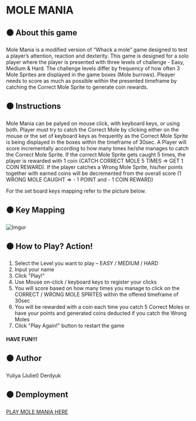 # MOLE MANIA

## &#128992; **About this game**

Mole Mania is a modified version of “Whack a mole” game designed to test a player’s attention, reaction and dexterity. This game is designed for a solo player where the player is presented with three levels of challenge - Easy, Medium & Hard. The challenge levels differ by frequency of how often 3 Mole Sprites are displayed in the game boxes (Mole burrows). Pleayer needs to score as much as possible within the presented timeframe by catching the Correct Mole Sprite to generate coin rewards.

## &#128992; **Instructions**

Mole Mania can be palyed on mouse click, with keyboard keys, or using both.
Player must try to catch the Correct Mole by clicking either on the mouse or the set of keyboard keys as frequently as the Correct Mole Sprite is being displayed in the boxes within the timeframe of 30sec. A Player will score incrementally according to how many times he/she manages to catch the Correct Mole Sprite. If the correct Mole Sprite gets caught 5 times, the player is rewarded with 1 coin (CATCH CORRECT MOLE 5 TIMES => GET 1 COIN REWARD). If the player catches a Wrong Mole Sprite, his/her points together with earned coins will be decremented from the overall score (1 WRONG MOLE CAUGHT => - 1 POINT and - 1 COIN REWARD)

For the set board keys mapping refer to the picture below.

## &#128992; **Key Mapping**

![Imgur](https://i.imgur.com/fLE4GMA.png)

## &#128992; **How to Play? Action!**

<ol> 
<li> Select the Level you want to play – EASY / MEDIUM / HARD</li> 
<li> Input your name </li>
<li> Click "Play!" </li>
<li> Use Mouse on-click / keyboard keys to register your clicks</li>
<li> You will score based on how many times you manage to click on the CORRECT / WRONG MOLE SPRITES within the offered timeframe of 30sec </li>
<li>You will be rewarded with a coin each time you catch 5 Correct Moles or have your points and generated coins deducted if you catch the Wrong Moles</li>
<li>Click "Play Again!" button to restart the game</li>
</ol>

#### HAVE FUN!!!

## &#128992; Author

Yuliya (Juliet) Derdyuk

## &#128992; Demployment

[PLAY MOLE MANIA HERE](https://mole-mania-game-juld1forprojects.vercel.app/)
